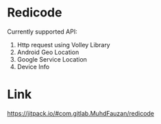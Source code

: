 # Redicode

Currently supported API:

1. Http request using Volley Library
2. Android Geo Location 
3. Google Service Location
4. Device Info


# Link
https://jitpack.io/#com.gitlab.MuhdFauzan/redicode